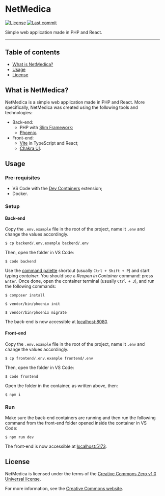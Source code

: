 # NetMedica

<p>
	<a href="https://github.com/antogno/netmedica/blob/master/LICENSE"><img src="https://img.shields.io/github/license/antogno/netmedica" alt="License"></a>
	<a href="https://github.com/antogno/netmedica/commits"><img src="https://img.shields.io/github/last-commit/antogno/netmedica" alt="Last commit"></a>
</p>

Simple web application made in PHP and React.

---

## Table of contents

- [What is NetMedica?](#what-is-netmedica)
- [Usage](#usage)
- [License](#license)

## What is NetMedica?

NetMedica is a simple web application made in PHP and React. More specifically, NetMedica was created using the following tools and technologies:

- Back-end:
  - PHP with [Slim Framework][1];
  - [Phoenix][2].
- Front-end:
  - [Vite][3] in TypeScript and React;
  - [Chakra UI][4].

## Usage

### Pre-requisites

- VS Code with the [Dev Containers][5] extension;
- Docker.

### Setup

#### Back-end

Copy the `.env.example` file in the root of the project, name it `.env` and change the values accordingly.

```console
$ cp backend/.env.example backend/.env
```

Then, open the folder in VS Code:

```console
$ code backend
```

Use the [command palette][6] shortcut (usually `Ctrl + Shift + P`) and start typing _container_. You should see a _Reopen in Container_ command: press `Enter`. Once done, open the container terminal (usually `Ctrl + J`), and run the following commands:

```console
$ composer install
```

```console
$ vendor/bin/phoenix init
```

```console
$ vendor/bin/phoenix migrate
```

The back-end is now accessible at [localhost:8080](http://localhost:8080).

#### Front-end

Copy the `.env.example` file in the root of the project, name it `.env` and change the values accordingly.

```console
$ cp frontend/.env.example frontend/.env
```

Then, open the folder in VS Code:

```console
$ code frontend
```

Open the folder in the container, as written above, then:

```console
$ npm i
```

### Run

Make sure the back-end containers are running and then run the following command from the front-end folder opened inside the container in VS Code:

```
$ npm run dev
```

The front-end is now accessible at [localhost:5173](http://localhost:5173).

## License

NetMedica is licensed under the terms of the [Creative Commons Zero v1.0 Universal license](https://github.com/antogno/netmedica/blob/master/LICENSE).

For more information, see the [Creative Commons website](https://creativecommons.org/publicdomain/zero/1.0).

[1]: https://www.slimframework.com/
[2]: https://github.com/lulco/phoenix
[3]: https://vite.dev/
[4]: https://chakra-ui.com/
[5]: https://marketplace.visualstudio.com/items?itemName=ms-vscode-remote.remote-containers
[6]: https://code.visualstudio.com/docs/getstarted/userinterface#_command-palette
